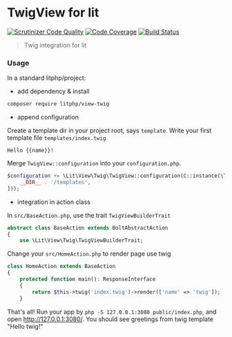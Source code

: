 TwigView for lit
=======

[![Scrutinizer Code Quality](https://scrutinizer-ci.com/g/LitPHP/view-twig/badges/quality-score.png?b=master)](https://scrutinizer-ci.com/g/LitPHP/view-twig/?branch=master)
[![Code Coverage](https://scrutinizer-ci.com/g/LitPHP/view-twig/badges/coverage.png?b=master)](https://scrutinizer-ci.com/g/LitPHP/view-twig/?branch=master)
[![Build Status](https://scrutinizer-ci.com/g/LitPHP/view-twig/badges/build.png?b=master)](https://scrutinizer-ci.com/g/LitPHP/view-twig/build-status/master)

> Twig integration for lit

### Usage

In a standard litphp/project:

+ add dependency & install 

```bash
composer require litphp/view-twig
```

+ append configuration

Create a template dir in your project root, says `template`. Write your first template file `templates/index.twig`
```twig
Hello {{name}}!
```

Merge `TwigView::configuration` into your `configuration.php`.
```php
$configuration += \Lit\View\Twig\TwigView::configuration(C::instance(\Twig\Loader\FilesystemLoader::class, [
    __DIR__ . '/templates',
]));
```

+ integration in action class

In `src/BaseAction.php`, use the trait `TwigViewBuilderTrait`
```php
abstract class BaseAction extends BoltAbstractAction
{
    use \Lit\View\Twig\TwigViewBuilderTrait;
```

Change your `src/HomeAction.php` to render page use twig

```php
class HomeAction extends BaseAction
{
    protected function main(): ResponseInterface
    {
        return $this->twig('index.twig')->render(['name' => 'twig']);
    }
```

That's all! Run your app by `php -S 127.0.0.1:3080 public/index.php`, and open <http://127.0.0.1:3080/>. You should see greetings from twig template "Hello twig!"
